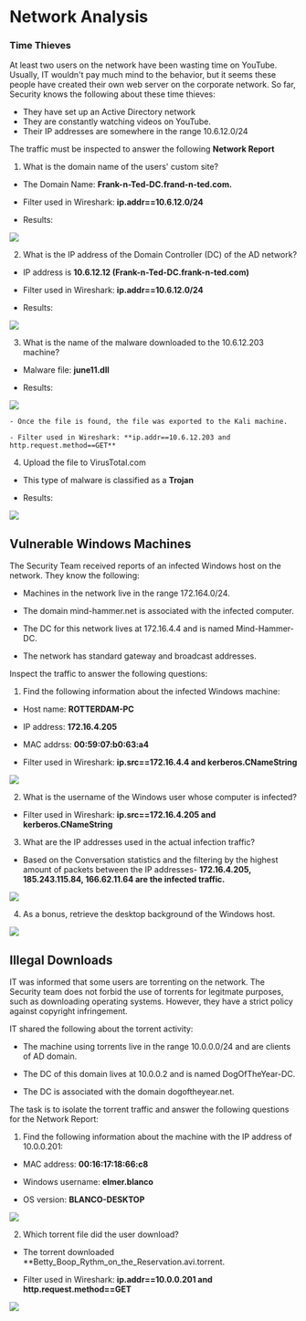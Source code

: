# Network Analysis

### Time Thieves

At least two users on the network have been wasting time on YouTube. Usually, IT wouldn't pay much mind to the behavior, but it seems these people have created their own web server on the corporate network. So far, Security knows the following about these time thieves:

- They have set up an Active Directory network
- They are constantly watching videos on YouTube.
- Their IP addresses are somewhere in the range 10.6.12.0/24

The traffic must be inspected to answer the following **Network Report**

1. What is the domain name of the users' custom site?

- The Domain Name: **Frank-n-Ted-DC.frand-n-ted.com.**

- Filter used in Wireshark: **ip.addr==10.6.12.0/24**

- Results:

![](IMAGES/pcap-ip-domain.png)


2. What is the IP address of the Domain Controller (DC) of the AD network?

- IP address is **10.6.12.12 (Frank-n-Ted-DC.frank-n-ted.com)**

- Filter used in Wireshark: **ip.addr==10.6.12.0/24**

- Results:

![](IMAGES/pcap-ip-domain.png)

3. What is the name of the malware downloaded to the 10.6.12.203 machine?

- Malware file: **june11.dll**

- Results:

![](IMAGES/pcap-malware.png)


    - Once the file is found, the file was exported to the Kali machine.

    - Filter used in Wireshark: **ip.addr==10.6.12.203 and http.request.method==GET**
        

4. Upload the file to VirusTotal.com 

- This type of malware is classified as a **Trojan**

- Results:

![](IMAGES/virus-total.png)


## Vulnerable Windows Machines

The Security Team received reports of an infected Windows host on the network. They know the following:

- Machines in the network live in the range 172.164.0/24.

- The domain mind-hammer.net is associated with the infected computer.

- The DC for this network lives at 172.16.4.4 and is named Mind-Hammer-DC.

- The network has standard gateway and broadcast addresses.


Inspect the traffic to answer the following questions:

1. Find the following information about the infected Windows machine:

- Host name: **ROTTERDAM-PC**

- IP address: **172.16.4.205**

- MAC addrss: **00:59:07:b0:63:a4**

- Filter used in Wireshark: **ip.src==172.16.4.4 and kerberos.CNameString**

![](IMAGES/host-name.png) 


2. What is the username of the Windows user whose computer is infected?

- Filter used in Wireshark: **ip.src==172.16.4.205 and kerberos.CNameString**


3. What are the IP addresses used in the actual infection traffic?

- Based on the Conversation statistics and the filtering by the highest amount of packets between the IP addresses- **172.16.4.205, 185.243.115.84, 166.62.11.64 are the infected traffic.**

![](IMAGES/top-ip-addresses.png)


4. As a bonus, retrieve the desktop background of the Windows host.

![](IMAGES/host-wallpaper.png)


## Illegal Downloads

IT was informed that some users are torrenting on the network. The Security team does not forbid the use of torrents for legitmate purposes, such as downloading operating systems. However, they have a strict policy against copyright infringement. 

IT shared the following about the torrent activity:

- The machine using torrents live in the range 10.0.0.0/24 and are clients of AD domain.

- The DC of this domain lives at 10.0.0.2 and is named DogOfTheYear-DC.

- The DC is associated with the domain dogoftheyear.net.



The task is to isolate the torrent traffic and answer the following questions for the Network Report:

1. Find the following information about the machine with the IP address of 10.0.0.201:

- MAC address: **00:16:17:18:66:c8**

- Windows username: **elmer.blanco**

- OS version: **BLANCO-DESKTOP**

![](IMAGES/torrent-traffic-file.png)

2. Which torrent file did the user download?

- The torrent downloaded **Betty_Boop_Rythm_on_the_Reservation.avi.torrent.

- Filter used in Wireshark: **ip.addr==10.0.0.201 and http.request.method==GET**

![](IMAGES/torrent-file-download.png)